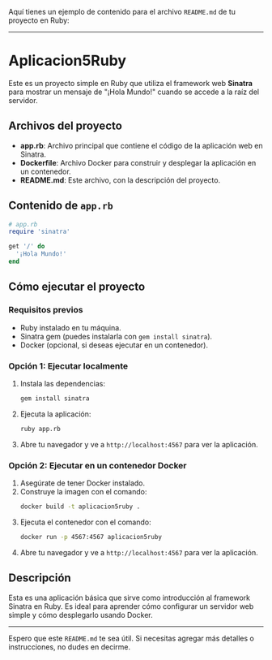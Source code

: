 Aquí tienes un ejemplo de contenido para el archivo `README.md` de tu proyecto en Ruby:

---

# Aplicacion5Ruby

Este es un proyecto simple en Ruby que utiliza el framework web **Sinatra** para mostrar un mensaje de "¡Hola Mundo!" cuando se accede a la raíz del servidor.

## Archivos del proyecto

- **app.rb**: Archivo principal que contiene el código de la aplicación web en Sinatra.
- **Dockerfile**: Archivo Docker para construir y desplegar la aplicación en un contenedor.
- **README.md**: Este archivo, con la descripción del proyecto.

## Contenido de `app.rb`

```ruby
# app.rb
require 'sinatra'

get '/' do
  '¡Hola Mundo!'
end
```

## Cómo ejecutar el proyecto

### Requisitos previos

- Ruby instalado en tu máquina.
- Sinatra gem (puedes instalarla con `gem install sinatra`).
- Docker (opcional, si deseas ejecutar en un contenedor).

### Opción 1: Ejecutar localmente

1. Instala las dependencias:
   ```bash
   gem install sinatra
   ```
2. Ejecuta la aplicación:
   ```bash
   ruby app.rb
   ```
3. Abre tu navegador y ve a `http://localhost:4567` para ver la aplicación.

### Opción 2: Ejecutar en un contenedor Docker

1. Asegúrate de tener Docker instalado.
2. Construye la imagen con el comando:
   ```bash
   docker build -t aplicacion5ruby .
   ```
3. Ejecuta el contenedor con el comando:
   ```bash
   docker run -p 4567:4567 aplicacion5ruby
   ```
4. Abre tu navegador y ve a `http://localhost:4567` para ver la aplicación.

## Descripción

Esta es una aplicación básica que sirve como introducción al framework Sinatra en Ruby. Es ideal para aprender cómo configurar un servidor web simple y cómo desplegarlo usando Docker.

---

Espero que este `README.md` te sea útil. Si necesitas agregar más detalles o instrucciones, no dudes en decirme.